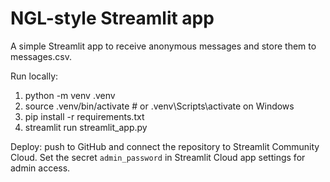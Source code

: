 # NGL-style Streamlit app

A simple Streamlit app to receive anonymous messages and store them to messages.csv.

Run locally:
1. python -m venv .venv
2. source .venv/bin/activate   # or .venv\Scripts\activate on Windows
3. pip install -r requirements.txt
4. streamlit run streamlit_app.py

Deploy: push to GitHub and connect the repository to Streamlit Community Cloud.
Set the secret `admin_password` in Streamlit Cloud app settings for admin access.

